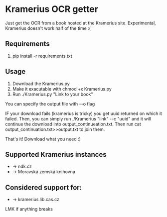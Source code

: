 # Kramerius OCR getter

Just get the OCR from a book hosted at the Kramerius site. Experimental, Kramerius doesn't work half of the time :(

## Requirements

1. pip install -r requirements.txt

## Usage

1. Download the Kramerius.py
2. Make it exacutable with chmod +x Kramerius.py
3. Run ./Kramerius.py "Link to your book"

You can specify the output file with --o flag

IF your download fails (kramerius is tricky) you get uuid returned on which it failed. Then, you can simply run ./Kramerius "link" --c "uuid" and it will continue the download into output_continueation.txt. Then run cat output_continuation.txt>>output.txt to join them.

That's it! Download what you need :)


## Supported Kramerius instances
* -> ndk.cz
* -> Moravská zemská knihovna
## Considered support for:
* -> kramerius.lib.cas.cz


LMK if anything breaks
